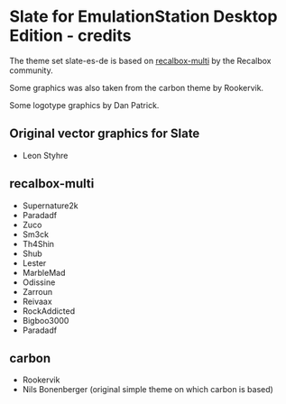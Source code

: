# Slate for EmulationStation Desktop Edition - credits

The theme set slate-es-de is based on [recalbox-multi](https://gitlab.com/recalbox/recalbox-themes) by the Recalbox community.

Some graphics was also taken from the carbon theme by Rookervik.

Some logotype graphics by Dan Patrick.

## Original vector graphics for Slate

- Leon Styhre

## recalbox-multi

- Supernature2k
- Paradadf
- Zuco
- Sm3ck
- Th4Shin
- Shub
- Lester
- MarbleMad
- Odissine
- Zarroun
- Reivaax
- RockAddicted
- Bigboo3000
- Paradadf

## carbon

- Rookervik
- Nils Bonenberger (original simple theme on which carbon is based)
